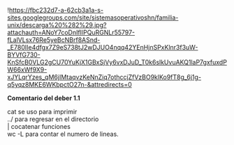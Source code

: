 !https://fbc232d7-a-62cb3a1a-s-sites.googlegroups.com/site/sistemasoperativoshn/familia-unix/descarga%20%282%29.jpg?attachauth=ANoY7coDnIfIlPQuRGNLr55797-fLalVLsx76Re5yeBcNBrf8ASnd-_E780IIe4dfgx7Z9eS738tJ2wDJUO4nqq42YEnHjnSPxKlnr3f3uW-BYVfG730-KnSfcB0VLG2gCU70YuKjX1GBxSjVy6vxDJuD_T0k6slkUvuAKQ1laP7gxfuxdPW66xWf9X9-xJYLqrYzes_qM6jIMtaqvzKeNnZiq7othccjZfVzBO9klKo9fT8g_6j1g-q5yqz8MKE6WKbpctO27n-&attredirects=0

  **Comentario del deber 1.1**

cat se uso para imprimir  
../ para regresar en el directorio  
| cocatenar funciones  
wc -L para contar el numero de lineas.  

